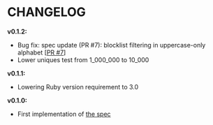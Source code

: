 # CHANGELOG

**v0.1.2:**
- Bug fix: spec update (PR #7): blocklist filtering in uppercase-only alphabet [[PR #7](https://github.com/sqids/sqids-spec/pull/7)]
- Lower uniques test from 1_000_000 to 10_000

**v0.1.1:**
- Lowering Ruby version requirement to 3.0

**v0.1.0:**
- First implementation of [the spec](https://github.com/sqids/sqids-spec)